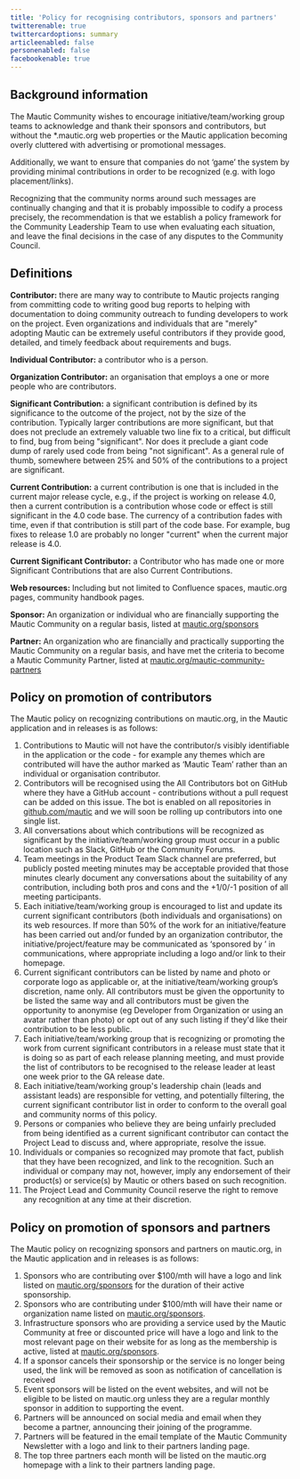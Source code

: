 ```yaml
---
title: 'Policy for recognising contributors, sponsors and partners'
twitterenable: true
twittercardoptions: summary
articleenabled: false
personenabled: false
facebookenable: true
---
```


## Background information
The Mautic Community wishes to encourage initiative/team/working group teams to acknowledge and thank their sponsors and contributors, but without the *.mautic.org web properties or the Mautic application becoming overly cluttered with advertising or promotional messages.

Additionally, we want to ensure that companies do not ‘game’ the system by providing minimal contributions in order to be recognized (e.g. with logo placement/links).

Recognizing that the community norms around such messages are continually changing and that it is probably impossible to codify a process precisely, the recommendation is that we establish a policy framework for the Community Leadership Team to use when evaluating each situation, and leave the final decisions in the case of any disputes to the Community Council.

## Definitions
**Contributor:** there are many way to contribute to Mautic projects ranging from committing code to writing good bug reports to helping with documentation to doing community outreach to funding developers to work on the project. Even organizations and individuals that are "merely" adopting Mautic can be extremely useful contributors if they provide good, detailed, and timely feedback about requirements and bugs.

**Individual Contributor:** a contributor who is a person.

**Organization Contributor:** an organisation that employs a one or more people who are contributors.

**Significant Contribution:** a significant contribution is defined by its significance to the outcome of the project, not by the size of the contribution. Typically larger contributions are more significant, but that does not preclude an extremely valuable two line fix to a critical, but difficult to find, bug from being "significant". Nor does it preclude a giant code dump of rarely used code from being "not significant". As a general rule of thumb, somewhere between 25% and 50% of the contributions to a project are significant.

**Current Contribution:** a current contribution is one that is included in the current major release cycle, e.g., if the project is working on release 4.0, then a current contribution is a contribution whose code or effect is still significant in the 4.0 code base. The currency of a contribution fades with time, even if that contribution is still part of the code base. For example, bug fixes to release 1.0 are probably no longer "current" when the current major release is 4.0.

**Current Significant Contributor:** a Contributor who has made one or more Significant Contributions that are also Current Contributions.

**Web resources:** Including but not limited to Confluence spaces, mautic.org pages, community handbook pages.

**Sponsor:** An organization or individual who are financially supporting the Mautic Community on a regular basis, listed at [mautic.org/sponsors][sponsors]

**Partner:** An organization who are financially and practically supporting the Mautic Community on a regular basis, and have met the criteria to become a Mautic Community Partner, listed at [mautic.org/mautic-community-partners][partners]

## Policy on promotion of contributors
The Mautic policy on recognizing contributions on mautic.org, in the Mautic application and in releases is as follows:

1. Contributions to Mautic will not have the contributor/s visibly identifiable in the application or the code - for example any themes which are contributed will have the author marked as ‘Mautic Team’ rather than an individual or organisation contributor.
2. Contributors will be recognised using the All Contributors bot on GitHub where they have a GitHub account - contributions without a pull request can be added on this issue. The bot is enabled on all repositories in [github.com/mautic][github] and we will soon be rolling up contributors into one single list.
3. All conversations about which contributions will be recognized as significant by the initiative/team/working group must occur in a public location such as Slack, GitHub or the Community Forums. 
4. Team meetings in the Product Team Slack channel are preferred, but publicly posted meeting minutes may be acceptable provided that those minutes clearly document any conversations about the suitability of any contribution, including both pros and cons and the +1/0/-1 position of all meeting participants.
5. Each initiative/team/working group is encouraged to list and update its current significant contributors (both individuals and organisations) on its web resources.
If more than 50% of the work for an initiative/feature has been carried out and/or funded by an organization contributor, the initiative/project/feature may be communicated as ‘sponsored by <organisation name>’ in communications, where appropriate including a logo and/or link to their homepage.
6. Current significant contributors can be listed by name and photo or corporate logo as applicable or, at the initiative/team/working group’s discretion, name only. All contributors must be given the opportunity to be listed the same way and all contributors must be given the opportunity to anonymise (eg Developer from Organization or using an avatar rather than photo) or opt out of any such listing if they'd like their contribution to be less public.
7. Each initiative/team/working group that is recognizing or promoting the work from current significant contributors in a release must state that it is doing so as part of each release planning meeting, and must provide the list of contributors to be recognised to the release leader at least one week prior to the GA release date.
8. Each initiative/team/working group's leadership chain (leads and assistant leads) are responsible for vetting, and potentially filtering, the current significant contributor list in order to conform to the overall goal and community norms of this policy.
9. Persons or companies who believe they are being unfairly precluded from being identified as a current significant contributor can contact the Project Lead to discuss and, where appropriate, resolve the issue.
10. Individuals or companies so recognized may promote that fact, publish that they have been recognized, and link to the recognition. Such an individual or company may not, however, imply any endorsement of their product(s) or service(s) by Mautic or others based on such recognition.
11. The Project Lead and Community Council reserve the right to remove any recognition at any time at their discretion.

## Policy on promotion of sponsors and partners 

The Mautic policy on recognizing sponsors and partners on mautic.org, in the Mautic application and in releases is as follows:

1. Sponsors who are contributing over $100/mth will have a logo and link listed on [mautic.org/sponsors][sponsors] for the duration of their active sponsorship.
2. Sponsors who are contributing under $100/mth will have their name or organization name listed on [mautic.org/sponsors][sponsors].
3. Infrastructure sponsors who are providing a service used by the Mautic Community at free or discounted price will have a logo and link to the most relevant page on their website for as long as the membership is active, listed at [mautic.org/sponsors][sponsors].
4. If a sponsor cancels their sponsorship or the service is no longer being used, the link will be removed as soon as notification of cancellation is received
5. Event sponsors will be listed on the event websites, and will not be eligible to be listed on mautic.org unless they are a regular monthly sponsor in addition to supporting the event.
6. Partners will be announced on social media and email when they become a partner, announcing their joining of the programme.
7. Partners will be featured in the email template of the Mautic Community Newsletter with a logo and link to their partners landing page.
8. The top three partners each month will be listed on the mautic.org homepage with a link to their partners landing page.

[sponsors]: <https://mautic.org/sponsors>
[partners]: <https://mautic.org/mautic-community-partners>
[github]: <https://github.com/mautic>